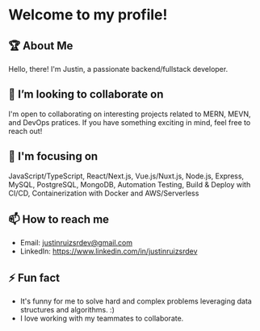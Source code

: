 # Welcome to my profile!
## 🏆 About Me
Hello, there! I'm Justin, a passionate backend/fullstack developer.

## 👯 I’m looking to collaborate on
I'm open to collaborating on interesting projects related to MERN, MEVN, and DevOps pratices. If you have something exciting in mind, feel free to reach out!

## 🌱 I'm focusing on
JavaScript/TypeScript, React/Next.js, Vue.js/Nuxt.js, Node.js, Express, MySQL, PostgreSQL, MongoDB, Automation Testing, Build & Deploy with CI/CD, Containerization with Docker and AWS/Serverless

## 📫 How to reach me
- Email: justinruizsrdev@gmail.com
- LinkedIn: https://www.linkedin.com/in/justinruizsrdev

## ⚡ Fun fact
- It's funny for me to solve hard and complex problems leveraging data structures and algorithms. :)
- I love working with my teammates to collaborate.

<!---
Justin9238/Justin9238 is a ✨ special ✨ repository because its `README.md` (this file) appears on your GitHub profile.
You can click the Preview link to take a look at your changes.
--->
